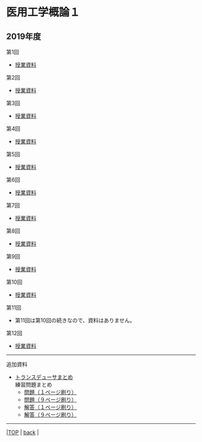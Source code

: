 # 医用工学概論１
## 2019年度

第1回  
* [授業資料](attached/lecture1.pdf)  

第2回  
* [授業資料](attached/lecture2.pdf)  

第3回  
* [授業資料](attached/lecture3.pdf)  

第4回  
* [授業資料](attached/lecture4.pdf)  

第5回  
* [授業資料](attached/lecture5.pdf)  

第6回  
* [授業資料](attached/lecture6.pdf)  

第7回  
* [授業資料](attached/lecture7.pdf)  

第8回  
* [授業資料](attached/lecture8.pdf)  

第9回  
* [授業資料](attached/lecture9.pdf)  

第10回  
* [授業資料](attached/lecture10.pdf)  

第11回  
* 第11回は第10回の続きなので、資料はありません。  

第12回  
* [授業資料](attached/lecture12.pdf)  

---

追加資料  
* [トランスデューサまとめ](attached/transducer.pdf)  
  練習問題まとめ  
  * [問題（１ページ刷り）](attached/exercise.pdf)  
  * [問題（９ページ刷り）](attached/exercise_9up.pdf)  
  * [解答（１ページ刷り）](attached/exercise_answer.pdf)  
  * [解答（９ページ刷り）](attached/exercise_answer_9up.pdf)  

---
  
|[TOP](https://naoki-sh.github.io/) | [back](../) |
